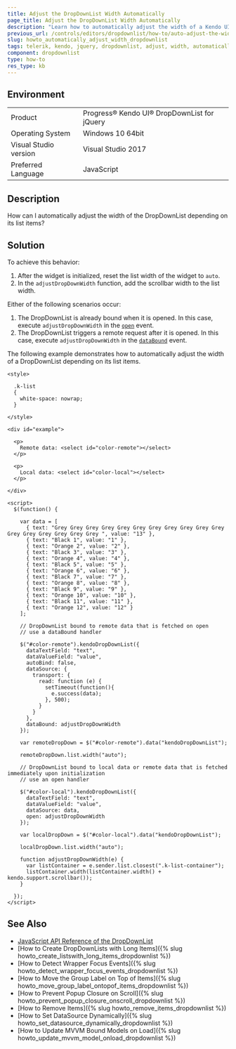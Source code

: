 ```yaml
---
title: Adjust the DropDownList Width Automatically
page_title: Adjust the DropDownList Width Automatically
description: "Learn how to automatically adjust the width of a Kendo UI DropDownList widget."
previous_url: /controls/editors/dropdownlist/how-to/auto-adjust-the-width, /controls/editors/dropdownlist/how-to/appearance/auto-adjust-the-width
slug: howto_automatically_adjust_width_dropdownlist
tags: telerik, kendo, jquery, dropdownlist, adjust, width, automatically
component: dropdownlist
type: how-to
res_type: kb
---
```


## Environment

<table>
 <tr>
  <td>Product</td>
  <td>Progress® Kendo UI® DropDownList for jQuery</td>
 </tr>
 <tr>
  <td>Operating System</td>
  <td>Windows 10 64bit</td>
 </tr>
 <tr>
  <td>Visual Studio version</td>
  <td>Visual Studio 2017</td>
 </tr>
 <tr>
  <td>Preferred Language</td>
  <td>JavaScript</td>
 </tr>
</table>

## Description

How can I automatically adjust the width of the DropDownList depending on its list items?

## Solution

To achieve this behavior:

1. After the widget is initialized, reset the list width of the widget to `auto`.
2. In the `adjustDropDownWidth` function, add the scrollbar width to the list width.

Either of the following scenarios occur:

1. The DropDownList is already bound when it is opened. In this case, execute `adjustDropDownWidth` in the [`open`](/api/javascript/ui/dropdownlist/events/open) event.
1. The DropDownList triggers a remote request after it is opened. In this case, execute `adjustDropDownWidth` in the [`dataBound`](/api/javascript/ui/dropdownlist/events/databound) event.

The following example demonstrates how to automatically adjust the width of a DropDownList depending on its list items.



```dojo
<style>

  .k-list
  {
    white-space: nowrap;
  }

</style>

<div id="example">

  <p>
    Remote data: <select id="color-remote"></select>
  </p>

  <p>
    Local data: <select id="color-local"></select>
  </p>

</div>

<script>
  $(function() {

    var data = [
      { text: "Grey Grey Grey Grey Grey Grey Grey Grey Grey Grey Grey Grey Grey Grey Grey Grey Grey ", value: "13" },
      { text: "Black 1", value: "1" },
      { text: "Orange 2", value: "2" },
      { text: "Black 3", value: "3" },
      { text: "Orange 4", value: "4" },
      { text: "Black 5", value: "5" },
      { text: "Orange 6", value: "6" },
      { text: "Black 7", value: "7" },
      { text: "Orange 8", value: "8" },
      { text: "Black 9", value: "9" },
      { text: "Orange 10", value: "10" },
      { text: "Black 11", value: "11" },
      { text: "Orange 12", value: "12" }
    ];

    // DropDownList bound to remote data that is fetched on open
    // use a dataBound handler

    $("#color-remote").kendoDropDownList({
      dataTextField: "text",
      dataValueField: "value",
      autoBind: false,
      dataSource: {
        transport: {
          read: function (e) {
            setTimeout(function(){
              e.success(data);
            }, 500);
          }
        }
      },
      dataBound: adjustDropDownWidth
    });

    var remoteDropDown = $("#color-remote").data("kendoDropDownList");

    remoteDropDown.list.width("auto");

    // DropDownList bound to local data or remote data that is fetched immediately upon initialization
    // use an open handler

    $("#color-local").kendoDropDownList({
      dataTextField: "text",
      dataValueField: "value",
      dataSource: data,
      open: adjustDropDownWidth
    });

    var localDropDown = $("#color-local").data("kendoDropDownList");

    localDropDown.list.width("auto");

    function adjustDropDownWidth(e) {
      var listContainer = e.sender.list.closest(".k-list-container");
      listContainer.width(listContainer.width() + kendo.support.scrollbar());
    }    

  });
</script>
```

## See Also

* [JavaScript API Reference of the DropDownList](/api/javascript/ui/dropdownlist)
* [How to Create DropDownLists with Long Items]({% slug howto_create_listswith_long_items_dropdownlist %})
* [How to Detect Wrapper Focus Events]({% slug howto_detect_wrapper_focus_events_dropdownlist %})
* [How to Move the Group Label on Top of Items]({% slug howto_move_group_label_ontopof_items_dropdownlist %})
* [How to Prevent Popup Closure on Scroll]({% slug howto_prevent_popup_closure_onscroll_dropdownlist %})
* [How to Remove Items]({% slug howto_remove_items_dropdownlist %})
* [How to Set DataSource Dynamically]({% slug howto_set_datasource_dynamically_dropdownlist %})
* [How to Update MVVM Bound Models on Load]({% slug howto_update_mvvm_model_onload_dropdownlist %})
